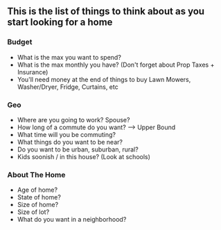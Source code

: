 ## This is the list of things to think about as you start looking for a home



### Budget
- What is the max you want to spend? 
- What is the max monthly you have? (Don't forget about Prop Taxes + Insurance)
- You'll need money at the end of things to buy Lawn Mowers, Washer/Dryer, Fridge, Curtains, etc

### Geo
- Where are you going to work? Spouse? 
- How long of a commute do you want?  --> Upper Bound
- What time will you be commuting?
- What things do you want to be near? 
- Do you want to be urban, suburban, rural?
- Kids soonish / in this house? (Look at schools)

### About The Home
- Age of home?
- State of home?
- Size of home?
- Size of lot?
- What do you want in a neighborhood?

